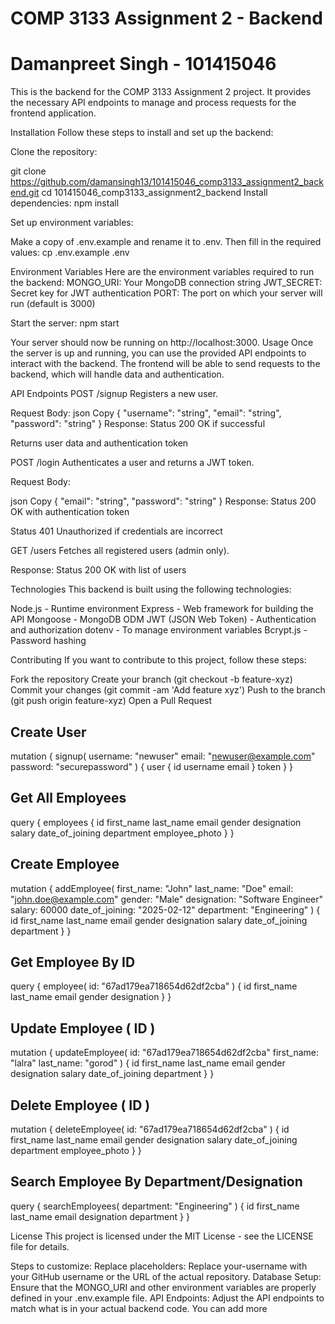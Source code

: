 # COMP 3133 Assignment 2 - Backend
# Damanpreet Singh - 101415046
This is the backend for the COMP 3133 Assignment 2 project. It provides the necessary API endpoints to manage and process requests for the frontend application.

Installation
Follow these steps to install and set up the backend:

Clone the repository:

git clone https://github.com/damansingh13/101415046_comp3133_assignment2_backend.git
cd 101415046_comp3133_assignment2_backend
Install dependencies: npm install

Set up environment variables:

Make a copy of .env.example and rename it to .env. Then fill in the required values: cp .env.example .env

Environment Variables Here are the environment variables required to run the backend:
MONGO_URI: Your MongoDB connection string
JWT_SECRET: Secret key for JWT authentication
PORT: The port on which your server will run (default is 3000)

Start the server: npm start

Your server should now be running on http://localhost:3000.
Usage Once the server is up and running, you can use the provided API endpoints to interact with the backend. The frontend will be able to send requests to the backend, which will handle data and authentication.

API Endpoints POST /signup Registers a new user.

Request Body:
json Copy { "username": "string", "email": "string", "password": "string" } Response:
Status 200 OK if successful

Returns user data and authentication token

POST /login Authenticates a user and returns a JWT token.

Request Body:

json Copy { "email": "string", "password": "string" } Response:
Status 200 OK with authentication token

Status 401 Unauthorized if credentials are incorrect

GET /users Fetches all registered users (admin only).

Response:
Status 200 OK with list of users

Technologies This backend is built using the following technologies:

Node.js - Runtime environment
Express - Web framework for building the API
Mongoose - MongoDB ODM
JWT (JSON Web Token) - Authentication and authorization
dotenv - To manage environment variables
Bcrypt.js - Password hashing

Contributing If you want to contribute to this project, follow these steps:

Fork the repository
Create your branch (git checkout -b feature-xyz)
Commit your changes (git commit -am 'Add feature xyz')
Push to the branch (git push origin feature-xyz)
Open a Pull Request

## Create User

mutation {
signup(
username: "newuser"
email: "newuser@example.com"
password: "securepassword"
) {
user {
id
username
email
}
token
}
}

## Get All Employees

query {
employees {
id
first_name
last_name
email
gender
designation
salary
date_of_joining
department
employee_photo
}
}

## Create Employee

mutation {
addEmployee(
first_name: "John"
last_name: "Doe"
email: "john.doe@example.com"
gender: "Male"
designation: "Software Engineer"
salary: 60000
date_of_joining: "2025-02-12"
department: "Engineering"
) {
id
first_name
last_name
email
gender
designation
salary
date_of_joining
department
}
}

## Get Employee By ID

query {
employee(
id: "67ad179ea718654d62df2cba"
) {
id
first_name
last_name
email
gender
designation
}
}

## Update Employee ( ID )

mutation {
updateEmployee(
id: "67ad179ea718654d62df2cba"
first_name: "lalra"
last_name: "gorod"
) {
id
first_name
last_name
email
gender
designation
salary
date_of_joining
department
}
}

## Delete Employee ( ID )

mutation {
deleteEmployee(
id: "67ad179ea718654d62df2cba"
) {
id
first_name
last_name
email
gender
designation
salary
date_of_joining
department
employee_photo
}
}

## Search Employee By Department/Designation

query {
searchEmployees(
department: "Engineering"
) {
id
first_name
last_name
email
designation
department
}
}

License This project is licensed under the MIT License - see the LICENSE file for details.

Steps to customize:
Replace placeholders: Replace your-username with your GitHub username or the URL of the actual repository.
Database Setup: Ensure that the MONGO_URI and other environment variables are properly defined in your .env.example file.
API Endpoints: Adjust the API endpoints to match what is in your actual backend code. You can add more

